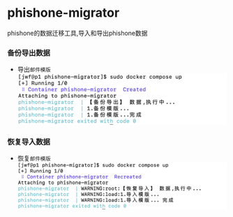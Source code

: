# phishone-migrator
phishone的数据迁移工具,导入和导出phishone数据

### 备份导出数据
- 导出`邮件模版`
![备份](./asset/backup_template.png)

### 恢复导入数据
- 恢复`邮件模版`
![恢复](./asset/load_template.png)